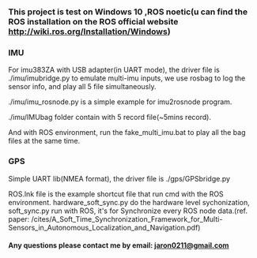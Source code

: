 ### This project is test on Windows 10 ,ROS noetic(u can find the ROS installation on the ROS official website http://wiki.ros.org/Installation/Windows)

### IMU
For imu383ZA with USB adapter(in UART mode), the driver file is ./imu/imubridge.py
to emulate multi-imu inputs, we use rosbag to log the sensor info, and play all 5 file simultaneously.

./imu/imu_rosnode.py is a simple example for imu2rosnode program.

./imu/IMUbag folder contain with 5 record file(~5mins record).

And with ROS environment, run the fake_multi_imu.bat to play all the bag files at the same time.


### GPS
Simple UART lib(NMEA format), the driver file is ./gps/GPSbridge.py

ROS.lnk file is the example shortcut file that run cmd with the ROS environment.
hardware_soft_sync.py do the hardware level sychonization, 
soft_sync.py run with ROS, it's for Synchronize every ROS node data.(ref. paper: /cites/A_Soft_Time_Synchronization_Framework_for_Multi-Sensors_in_Autonomous_Localization_and_Navigation.pdf)

#### Any questions please contact me by email: jaron0211@gmail.com
